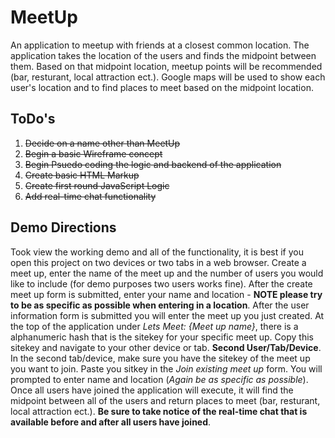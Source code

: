 # MeetUp

An application to meetup with friends at a closest common location. The application takes the location of the users and finds the midpoint between them. Based on that midpoint location, meetup points will be recommended (bar, resturant, local attraction ect.). Google maps will be used to show each user's location and to find places to meet based on the midpoint location.

## ToDo's

1. ~~Decide on a name other than MeetUp~~
2. ~~Begin a basic Wireframe concept~~
3. ~~Begin Psuedo coding the logic and backend of the application~~
4. ~~Create basic HTML Markup~~
5. ~~Create first round JavaScript Logic~~
6. ~~Add real-time chat functionality~~

## Demo Directions

Took view the working demo and all of the functionality, it is best if you open this project on two devices or two tabs in a web browser. Create a meet up, enter the name of the meet up and the number of users you would like to include (for demo purposes two users works fine). After the create meet up form is submitted, enter your name and location - **NOTE please try to be as specific as possible when entering in a location**. After the user information form is submitted you will enter the meet up you just created. At the top of the application under *Lets Meet: {Meet up name}*, there is a alphanumeric hash that is the sitekey for your specific meet up. Copy this sitekey and navigate to your other device or tab. **Second User/Tab/Device**. In the second tab/device, make sure you have the sitekey of the meet up you want to join. Paste you sitkey in the *Join existing meet up* form. You will prompted to enter name and location (*Again be as specific as possible*). Once all users have joined the application will execute, it will find the midpoint between all of the users and return places to meet (bar, resturant, local attraction ect.). **Be sure to take notice of the real-time chat that is available before and after all users have joined**.
